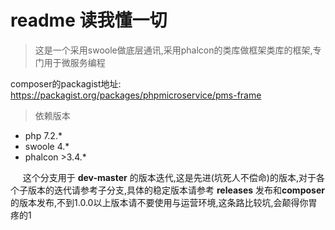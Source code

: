 # readme 读我懂一切
> 这是一个采用swoole做底层通讯,采用phalcon的类库做框架类库的框架,专门用于微服务编程

composer的packagist地址:
 https://packagist.org/packages/phpmicroservice/pms-frame

> 依赖版本
* php 7.2.*
* swoole 4.*
* phalcon  >3.4.*

&nbsp;&nbsp;&nbsp;&nbsp;&nbsp;这个分支用于 **dev-master** 的版本迭代,这是先进(坑死人不偿命)的版本,对于各个子版本的迭代请参考子分支,具体的稳定版本请参考 **releases** 发布和**composer**的版本发布,不到1.0.0以上版本请不要使用与运营环境,这条路比较坑,会颠得你胃疼的1
